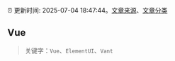 :alarm_clock: 更新时间: 2025-07-04 18:47:44。[文章来源](/README.md)、[文章分类](/TAGS.md)

## Vue


> 关键字：`Vue`、`ElementUI`、`Vant`



